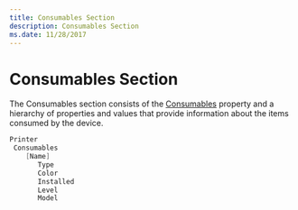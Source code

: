 ```yaml
---
title: Consumables Section
description: Consumables Section
ms.date: 11/28/2017
---
```


# Consumables Section


The Consumables section consists of the [Consumables](consumables3.md) property and a hierarchy of properties and values that provide information about the items consumed by the device.

```cpp
Printer
 Consumables
    [Name]
       Type
       Color
       Installed
       Level
       Model
```

 

 




